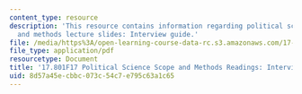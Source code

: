 ```yaml
---
content_type: resource
description: 'This resource contains information regarding political science scope
  and methods lecture slides: Interview guide.'
file: /media/https%3A/open-learning-course-data-rc.s3.amazonaws.com/17-801-political-science-scope-and-methods-fall-2017/8d57a45ecbbc073c54c7e795c63a1c65_MIT17_801F17_IntervGuide.pdf
file_type: application/pdf
resourcetype: Document
title: '17.801F17 Political Science Scope and Methods Readings: Interview Guide'
uid: 8d57a45e-cbbc-073c-54c7-e795c63a1c65
---
```

